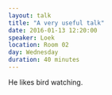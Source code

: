 ```yaml
---
layout: talk
title: "A very useful talk"
date: 2016-01-13 12:20:00
speaker: Loek
location: Room 02
day: Wednesday
duration: 40 minutes
---
```


He likes bird watching.
